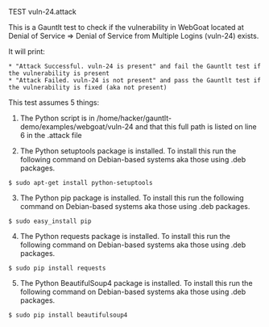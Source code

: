 TEST vuln-24.attack

This is a Gauntlt test to check if the vulnerability in WebGoat located at Denial of Service => Denial of Service from Multiple Logins (vuln-24) exists.

It will print:

	* "Attack Successful. vuln-24 is present" and fail the Gauntlt test if the vulnerability is present
	* "Attack Failed. vuln-24 is not present" and pass the Gauntlt test if the vulnerability is fixed (aka not present)

This test assumes 5 things: 

1. The Python script is in /home/hacker/gauntlt-demo/examples/webgoat/vuln-24 and that this full path is listed on line 6 in the .attack file

2. The Python setuptools package is installed. To install this run the following command on Debian-based systems aka those using .deb packages.
```
$ sudo apt-get install python-setuptools
```

3. The Python pip package is installed. To install this run the following command on Debian-based systems aka those using .deb packages.
```
$ sudo easy_install pip
```

4. The Python requests package is installed. To install this run the following command on Debian-based systems aka those using .deb packages.
```
$ sudo pip install requests
```

5. The Python BeautifulSoup4 package is installed. To install this run the following command on Debian-based systems aka those using .deb packages.
```
$ sudo pip install beautifulsoup4
``` 